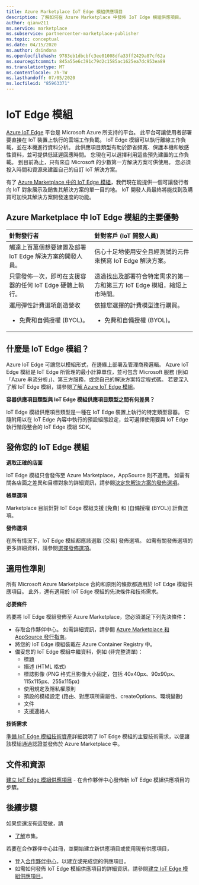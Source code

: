 ```yaml
---
title: Azure Marketplace IoT Edge 模組供應項目
description: 了解如何在 Azure Marketplace 中發佈 IoT Edge 模組供應項目。
author: qianw211
ms.service: marketplace
ms.subservice: partnercenter-marketplace-publisher
ms.topic: conceptual
ms.date: 04/15/2020
ms.author: dsindona
ms.openlocfilehash: 9783eb1dbcbfc3ee01008dfa33ff2429a87cf62a
ms.sourcegitcommit: 845a55e6c391c79d2c1585ac1625ea7dc953ea89
ms.translationtype: MT
ms.contentlocale: zh-TW
ms.lasthandoff: 07/05/2020
ms.locfileid: "85963371"
---
```

# <a name="iot-edge-modules"></a>IoT Edge 模組

[Azure IoT Edge](https://azure.microsoft.com/services/iot-edge/) 平台是 Microsoft Azure 所支持的平台。  此平台可讓使用者部署要直接在 IoT 裝置上執行的雲端工作負載。  IoT Edge 模組可以執行離線工作負載，並在本機進行資料分析。 此供應項目類型有助於節省頻寬、保護本機和敏感性資料，並可提供低延遲回應時間。  您現在可以選擇利用這些預先建置的工作負載。 到目前為止，只有來自 Microsoft 的少數第一方解決方案可供使用。  您必須投入時間和資源來建置自己的自訂 IoT 解決方案。

有了 [Azure Marketplace 中的 IoT Edge 模組](https://azuremarketplace.microsoft.com/marketplace/apps/category/internet-of-things?page=1)，我們現在能提供一個可讓發行者向 IoT 對象展示及銷售其解決方案的單一目的地。 IoT 開發人員最終將能找到及購買可加快其解決方案開發速度的功能。  

## <a name="key-benefits-of-iot-edge-modules-in-azure-marketplace"></a>Azure Marketplace 中 IoT Edge 模組的主要優勢

| **針對發行者**    | **針對客戶 (IoT 開發人員)**  |
| :------------------- | :-------------------|
| 觸達上百萬個想要建置及部署 IoT Edge 解決方案的開發人員。  | 信心十足地使用安全且經測試的元件來撰寫 IoT Edge 解決方案。 |
| 只需發佈一次，即可在支援容器的任何 IoT Edge 硬體上執行。 | 透過找出及部署符合特定需求的第一方和第三方 IoT Edge 模組，縮短上市時間。 |
| 運用彈性計費選項創造營收 <ul> <li> 免費和自備授權 (BYOL)。 </li> </ul> | 依據您選擇的計費模型進行購買。 <ul> <li> 免費和自備授權 (BYOL)。 </li> </ul> |

## <a name="what-is-an-iot-edge-module"></a>什麼是 IoT Edge 模組？

Azure IoT Edge 可讓您以模組形式，在邊緣上部署及管理商務邏輯。 Azure IoT Edge 模組是 IoT Edge 所管理的最小計算單位，並可包含 Microsoft 服務 (例如「Azure 串流分析」)、第三方服務，或您自己的解決方案特定程式碼。 若要深入了解 IoT Edge 模組，請參閱[了解 Azure IoT Edge 模組](../iot-edge/iot-edge-modules.md)。

**容器供應項目類型與 IoT Edge 模組供應項目類型之間有何差異？**

IoT Edge 模組供應項目類型是一種在 IoT Edge 裝置上執行的特定類型容器。 它隨附用以在 IoT Edge 內容中執行的預設組態設定，並可選擇使用要與 IoT Edge 執行階段整合的 IoT Edge 模組 SDK。

## <a name="publishing-your-iot-edge-module"></a>發佈您的 IoT Edge 模組

**選取正確的店面**

IoT Edge 模組只會發佈至 Azure Marketplace，AppSource 則不適用。  如需有關各店面之差異和目標對象的詳細資訊，請參閱[決定您解決方案的發佈選項](determine-your-listing-type.md)。
 
**帳單選項**

Marketplace 目前針對 IoT Edge 模組支援 [免費] 和 [自備授權 (BYOL)] 計費選項。
 
**發佈選項**

在所有情況下，IoT Edge 模組都應該選取 [交易] 發佈選項。  如需有關發佈選項的更多詳細資料，請參閱[選擇發佈選項](determine-your-listing-type.md)。  

## <a name="eligibility-criteria"></a>適用性準則

所有 Microsoft Azure Marketplace 合約和原則的條款都適用於 IoT Edge 模組供應項目。  此外，還有適用於 IoT Edge 模組的先決條件和技術需求。  

**必要條件**

若要將 IoT Edge 模組發佈至 Azure Marketplace，您必須滿足下列先決條件：

- 存取合作夥伴中心。 如需詳細資訊，請參閱 [Azure Marketplace 和 AppSource 發行指南](marketplace-publishers-guide.md)。
- 將您的 IoT Edge 模組裝載在 Azure Container Registry 中。 
- 備妥您的 IoT Edge 模組中繼資料，例如 (非完整清單)： 
    - 標題
    - 描述 (HTML 格式)
    - 標誌影像 (PNG 格式且影像大小固定，包括 40x40px、90x90px、115x115px、255x115px)
    - 使用規定及隱私權原則
    - 預設的模組設定 (路由、對應項所需屬性、createOptions、環境變數)
    - 文件
    - 支援連絡人

**技術需求**

[準備 IoT Edge 模組技術資產](./partner-center-portal/create-iot-edge-module-asset.md)詳細說明了 IoT Edge 模組的主要技術需求，以便讓該模組通過認證並發佈於 Azure Marketplace 中。

## <a name="documentation-and-resources"></a>文件和資源

[建立 IoT Edge 模組供應項目](./partner-center-portal/azure-iot-edge-module-creation.md) - 在合作夥伴中心發佈新 IoT Edge 模組供應項目的步驟。

## <a name="next-steps"></a>後續步驟

如果您還沒有這麼做，請

- [了解](https://azuremarketplace.microsoft.com/sell)市集。

若要在合作夥伴中心註冊，並開始建立新供應項目或使用現有供應項目，

- 登入[合作夥伴中心](https://partner.microsoft.com/dashboard/account/v3/enrollment/introduction/partnership)，以建立或完成您的供應項目。
- 如需如何發佈 IoT Edge 模組供應項目的詳細資訊，請參閱[建立 IoT Edge 模組供應項目](./partner-center-portal/azure-iot-edge-module-creation.md)。
